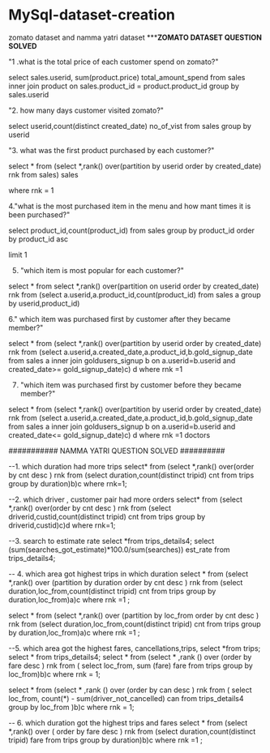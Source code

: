 # MySql-dataset-creation
zomato dataset and namma yatri dataset
*********ZOMATO DATASET QUESTION SOLVED******

"1 .what is the total price of each customer spend on zomato?"

select sales.userid,
sum(product.price) total_amount_spend from sales
inner join product
on sales.product_id = product.product_id
group by sales.userid

"2. how many days customer visited zomato?"

select userid,count(distinct created_date) no_of_vist from sales group by userid

"3. what was the first product purchased by each customer?"

select * from
(select *,rank() over(partition by userid order by created_date) rnk from sales) sales 

where rnk = 1

4."what is the most purchased item in the menu and how mant times it is been purchased?"


select product_id,count(product_id) from sales group by product_id order by product_id asc

 limit 1

5. "which item is most popular for each customer?"

select * from
select *,rank() over(partition on userid order by created_date) rnk from 
(select a.userid,a.product_id,count(product_id) from sales a  group by userid,product_id)

6." which item was purchased first by customer after they became member?"

select * from
(select *,rank() over(partition by userid order by created_date) rnk from 
(select a.userid,a.created_date,a.product_id,b.gold_signup_date from sales a 
inner join goldusers_signup b
on a.userid=b.userid and created_date>= gold_signup_date)c) d 
where rnk =1

7. "which item was purchased first by customer before they became member?"

select * from
(select *,rank() over(partition by userid order by created_date) rnk from 
(select a.userid,a.created_date,a.product_id,b.gold_signup_date from sales a 
inner join goldusers_signup b
on a.userid=b.userid and created_date<= gold_signup_date)c) d 
where 
rnk =1
doctors


########### NAMMA YATRI QUESTION SOLVED ##########

--1.  which duration had more trips
	select* from 
    (select *,rank() over(order by cnt desc ) rnk from 
    (select duration,count(distinct tripid) cnt from trips
    group by duration)b)c
    where rnk=1;
    
--2. which driver , customer pair had more orders
select* from 
    (select *,rank() over(order by cnt desc ) rnk from 
    (select driverid,custid,count(distinct tripid) cnt from trips
    group by driverid,custid)c)d
    where rnk=1;

--3. search to estimate rate
select *from trips_details4;
select (sum(searches_got_estimate)*100.0/sum(searches)) est_rate from trips_details4;


-- 4. which area got highest trips in which duration
select * from
(select *,rank() over (partition by duration order by cnt desc ) rnk from 
(select duration,loc_from,count(distinct tripid) cnt from trips
group by duration,loc_from)a)c 
where rnk =1
;

select * from
(select *,rank() over (partition by loc_from order by cnt desc ) rnk from 
(select duration,loc_from,count(distinct tripid) cnt from trips
group by duration,loc_from)a)c 
where rnk =1
;

--5.  which area got the highest fares, cancellations,trips,
select *from trips;
select * from trips_details4;
select * from (select * ,rank () over (order by fare desc ) rnk 
from 
( select loc_from, sum (fare) fare from trips 
group by loc_from)b)c
where  rnk = 1;

select * from (select * ,rank () over (order by can desc ) rnk 
from 
( 
select loc_from, count(*) - sum(driver_not_cancelled) can
from trips_details4
group by loc_from )b)c
where rnk = 1;


-- 6. which duration got the highest trips and fares
select * from
(select *,rank() over ( order by fare desc ) rnk from 
(select duration,count(distinct tripid) fare from trips
group by duration)b)c 
where rnk =1
;
